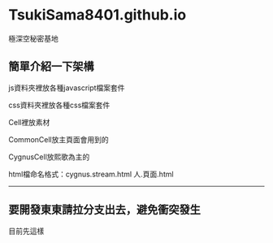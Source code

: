 # TsukiSama8401.github.io
極深空秘密基地

簡單介紹一下架構
-----------------------------------------------------------
js資料夾裡放各種javascript檔案套件

css資料夾裡放各種css檔案套件

Cell裡放素材

CommonCell放主頁面會用到的

CygnusCell放熙歌為主的

html檔命名格式：cygnus.stream.html
               人.頁面.html

-----------------------------------------------------------
要開發東東請拉分支出去，避免衝突發生
-----------------------------------------------------------

目前先這樣
